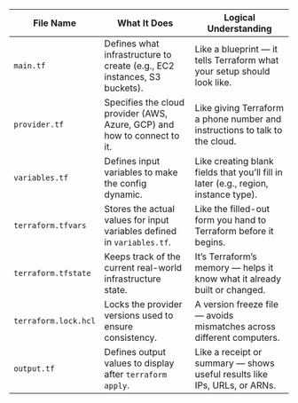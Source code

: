 | File Name            | What It Does                                                                 | Logical Understanding                                                                 |
|----------------------|------------------------------------------------------------------------------|----------------------------------------------------------------------------------------|
| `main.tf`            | Defines what infrastructure to create (e.g., EC2 instances, S3 buckets).     | Like a blueprint — it tells Terraform what your setup should look like.               |
| `provider.tf`        | Specifies the cloud provider (AWS, Azure, GCP) and how to connect to it.     | Like giving Terraform a phone number and instructions to talk to the cloud.           |
| `variables.tf`       | Defines input variables to make the config dynamic.                          | Like creating blank fields that you’ll fill in later (e.g., region, instance type).   |
| `terraform.tfvars`   | Stores the actual values for input variables defined in `variables.tf`.       | Like the filled-out form you hand to Terraform before it begins.                      |
| `terraform.tfstate`  | Keeps track of the current real-world infrastructure state.                  | It’s Terraform’s memory — helps it know what it already built or changed.             |
| `terraform.lock.hcl` | Locks the provider versions used to ensure consistency.                      | A version freeze file — avoids mismatches across different computers.                 |
| `output.tf`          | Defines output values to display after `terraform apply`.                    | Like a receipt or summary — shows useful results like IPs, URLs, or ARNs.             |
